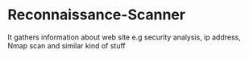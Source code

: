 # Reconnaissance-Scanner
It gathers information about web site e.g security analysis, ip address, Nmap scan and similar kind of stuff
